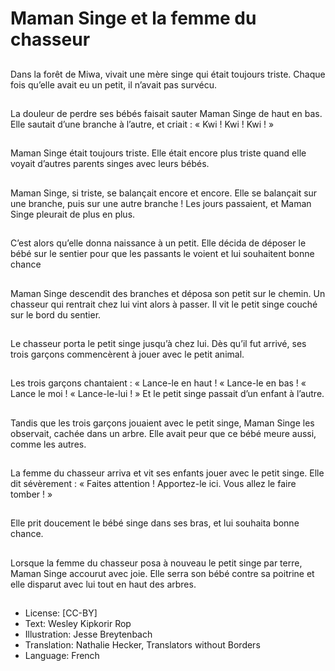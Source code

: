 # Maman Singe et la femme du chasseur

##
Dans la forêt de Miwa, vivait
une mère singe qui était
toujours triste.
Chaque fois qu’elle avait eu un
petit, il n’avait pas survécu.

##
La douleur de perdre ses bébés
faisait sauter Maman Singe de
haut en bas.
Elle sautait d’une branche à
l’autre, et criait : « Kwi ! Kwi !
Kwi ! »

##
Maman Singe était toujours
triste.
Elle était encore plus triste
quand elle voyait d’autres
parents singes avec leurs
bébés.

##
Maman Singe, si triste, se
balançait encore et encore.
Elle se balançait sur une
branche, puis sur une autre
branche !
Les jours passaient, et Maman
Singe pleurait de plus en plus.

##
C’est alors qu’elle donna
naissance à un petit.
Elle décida de déposer le bébé
sur le sentier pour que les
passants le voient et lui
souhaitent bonne chance

##
Maman Singe descendit des
branches et déposa son petit
sur le chemin.
Un chasseur qui rentrait chez lui
vint alors à passer.
Il vit le petit singe couché sur le
bord du sentier.

##
Le chasseur porta le petit singe
jusqu’à chez lui.
Dès qu’il fut arrivé, ses trois
garçons commencèrent à jouer
avec le petit animal.

##
Les trois garçons chantaient :
« Lance-le en haut !
« Lance-le en bas !
« Lance le moi !
« Lance-le-lui ! »
Et le petit singe passait d’un
enfant à l’autre.

##
Tandis que les trois garçons
jouaient avec le petit singe,
Maman Singe les observait,
cachée dans un arbre.
Elle avait peur que ce bébé
meure aussi, comme les autres.

##
La femme du chasseur arriva et
vit ses enfants jouer avec le
petit singe.
Elle dit sévèrement : « Faites
attention ! Apportez-le ici. Vous
allez le faire tomber ! »

##
Elle prit doucement le bébé
singe dans ses bras, et lui
souhaita bonne chance.

##
Lorsque la femme du chasseur
posa à nouveau le petit singe
par terre, Maman Singe
accourut avec joie.
Elle serra son bébé contre sa
poitrine et elle disparut avec lui
tout en haut des arbres.

##
* License: [CC-BY]
* Text: Wesley Kipkorir Rop
* Illustration: Jesse Breytenbach
* Translation: Nathalie Hecker, Translators without Borders
* Language: French
